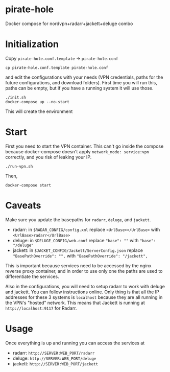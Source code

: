 # pirate-hole
Docker compose for nordvpn+radarr+jackett+deluge combo

# Initialization
Copy `pirate-hole.conf.template` -> `pirate-hole.conf`
```
cp pirate-hole.conf.template pirate-hole.conf
```

and edit the configurations with your needs (VPN credentials, paths for the future configurations, and download folders). First time you will run this, paths can be empty, but if you have a running system it will use those.

```
./init.sh
docker-compose up --no-start
```
This will create the environment

# Start

First you need to start the VPN container. This can't go inside the compose because docker-compose doesn't apply `network_mode: service:vpn` correctly, and you risk of leaking your IP.
```
./run-vpn.sh
```
Then,
```
docker-compose start
```

# Caveats

Make sure you update the basepaths for `radarr`, `deluge`, and `jackett`.

- radarr: in `$RADAR_CONFIG/config.xml` replace `<UrlBase></UrlBase>` with `<UrlBase>radarr</UrlBase>`
- deluge: in `$DELUGE_CONFIG/web.conf` replace `"base": ""` with `"base": "/deluge"`
- jackett: in `$JACKET_CONFIG/Jackett/ServerConfig.json` replace `"BasePathOverride": "",` with `"BasePathOverride": "/jackett",`

This is important because services need to be accessed by the nginx reverse proxy container, and in order to use only one the paths are used to differentiate the services.

Also in the configurations, you will need to setup radarr to work with deluge and jackett. You can follow instructions online. Only thing is that all the IP addresses for these 3 systems is `localhost` because they are all running in the VPN's "hosted" network. This means that Jackett is running at `http://localhost:9117` for Radarr.

# Usage
Once everything is up and running you can access the services at
- radarr: `http://SERVER:WEB_PORT/radarr`
- deluge: `http://SERVER:WEB_PORT/deluge`
- jackett: `http://SERVER:WEB_PORT/jackett`
